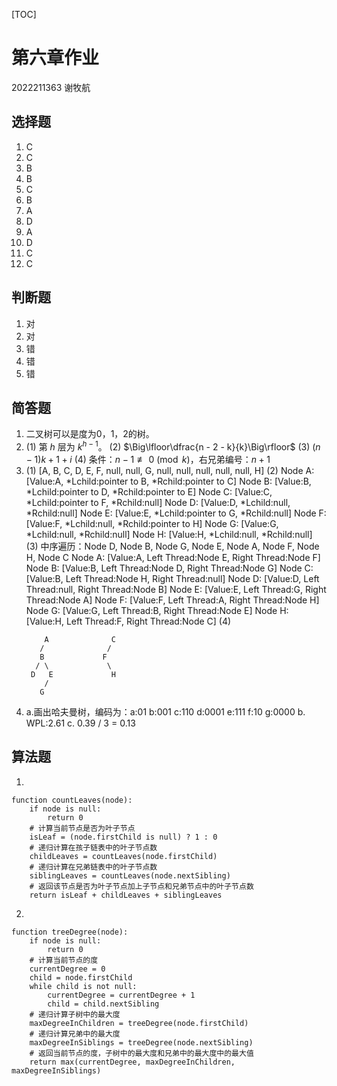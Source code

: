 [TOC]

# 第六章作业

2022211363 谢牧航

## 选择题

1. C
2. C
3. B
4. B
5. C
6. B
7. A
8. D
9. A
10. D
11. C
12. C

## 判断题

1. 对
2. 对
3. 错
4. 错
5. 错

## 简答题

1. 二叉树可以是度为0，1，2的树。
2. (1) 第 $h$ 层为 $k ^ {h - 1}$。
   (2) $\Big\lfloor\dfrac{n - 2 - k}{k}\Big\rfloor$
   (3) $(n - 1)k + 1 + i$
   (4) 条件：$n - 1 \not\equiv 0 \pmod k$，右兄弟编号：$n + 1$
3. (1) [A, B, C, D, E, F, null, null, G, null, null, null, null, null, H]
   (2) 
       Node A: [Value:A, *Lchild:pointer to B, *Rchild:pointer to C]
       Node B: [Value:B, *Lchild:pointer to D, *Rchild:pointer to E]
       Node C: [Value:C, *Lchild:pointer to F, *Rchild:null]
       Node D: [Value:D, *Lchild:null, *Rchild:null]
       Node E: [Value:E, *Lchild:pointer to G, *Rchild:null]
       Node F: [Value:F, *Lchild:null, *Rchild:pointer to H]
       Node G: [Value:G, *Lchild:null, *Rchild:null]
       Node H: [Value:H, *Lchild:null, *Rchild:null]
   (3) 中序遍历：Node D, Node B, Node G, Node E, Node A, Node F, Node H, Node C
       Node A: [Value:A, Left Thread:Node E, Right Thread:Node F]
       Node B: [Value:B, Left Thread:Node D, Right Thread:Node G]
       Node C: [Value:B, Left Thread:Node H, Right Thread:null]
        Node D: [Value:D, Left Thread:null, Right Thread:Node B]
        Node E: [Value:E, Left Thread:G, Right Thread:Node A]
        Node F: [Value:F, Left Thread:A, Right Thread:Node H]
        Node G: [Value:G, Left Thread:B, Right Thread:Node E]
        Node H: [Value:H, Left Thread:F, Right Thread:Node C]
    (4) 
    ```
        A              C
       /              /
       B             F
      / \             \
     D   E             H
        /
       G 
    ```
4. a.画出哈夫曼树，编码为：a:01 b:001 c:110 d:0001 e:111 f:10 g:0000
   b. WPL:2.61
   c. 0.39 / 3 = 0.13
## 算法题
1. 
```
function countLeaves(node):
    if node is null: 
        return 0
    # 计算当前节点是否为叶子节点
    isLeaf = (node.firstChild is null) ? 1 : 0
    # 递归计算在孩子链表中的叶子节点数
    childLeaves = countLeaves(node.firstChild)
    # 递归计算在兄弟链表中的叶子节点数
    siblingLeaves = countLeaves(node.nextSibling)
    # 返回该节点是否为叶子节点加上子节点和兄弟节点中的叶子节点数
    return isLeaf + childLeaves + siblingLeaves
```
2. 
```
function treeDegree(node):
    if node is null:
        return 0
    # 计算当前节点的度
    currentDegree = 0
    child = node.firstChild
    while child is not null:
        currentDegree = currentDegree + 1
        child = child.nextSibling
    # 递归计算子树中的最大度
    maxDegreeInChildren = treeDegree(node.firstChild)
    # 递归计算兄弟中的最大度
    maxDegreeInSiblings = treeDegree(node.nextSibling)
    # 返回当前节点的度，子树中的最大度和兄弟中的最大度中的最大值
    return max(currentDegree, maxDegreeInChildren, maxDegreeInSiblings)
```